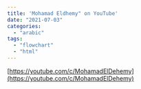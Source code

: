 ```yaml
---
title: 'Mohamad Eldhemy" on YouTube'
date: "2021-07-03"
categories:
  - "arabic"
tags:
  - "flowchart"
  - "html"
---
```


[https://youtube.com/c/MohamadElDehemy](https://youtube.com/c/MohamadElDehemy)
